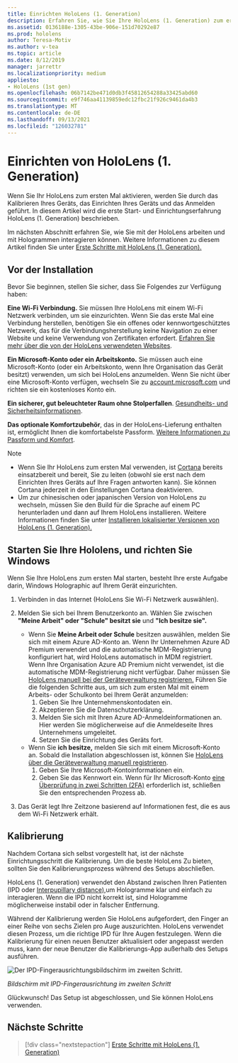 ```yaml
---
title: Einrichten HoloLens (1. Generation)
description: Erfahren Sie, wie Sie Ihre HoloLens (1. Generation) zum ersten Mal über Wi-Fi Netzwerk mit einem Microsoft-Konto (MSA) oder Azure Active Directory-Konto (AAD) einrichten.
ms.assetid: 0136188e-1305-43be-906e-151d70292e87
ms.prod: hololens
author: Teresa-Motiv
ms.author: v-tea
ms.topic: article
ms.date: 8/12/2019
manager: jarrettr
ms.localizationpriority: medium
appliesto:
- HoloLens (1st gen)
ms.openlocfilehash: 06b7142be471d0db3f45812654288a33425abd60
ms.sourcegitcommit: e9f746aa41139859edc12fbc21f926c9461da4b3
ms.translationtype: MT
ms.contentlocale: de-DE
ms.lasthandoff: 09/13/2021
ms.locfileid: "126032781"
---
```

# <a name="set-up-your-hololens-1st-gen"></a>Einrichten von HoloLens (1. Generation)

Wenn Sie Ihr HoloLens zum ersten Mal aktivieren, werden Sie durch das Kalibrieren Ihres Geräts, das Einrichten Ihres Geräts und das Anmelden geführt.  In diesem Artikel wird die erste Start- und Einrichtungserfahrung HoloLens (1. Generation) beschrieben.

Im nächsten Abschnitt erfahren Sie, wie Sie mit der HoloLens arbeiten und mit Hologrammen interagieren können. Weitere Informationen zu diesem Artikel finden Sie unter [Erste Schritte mit HoloLens (1. Generation).](hololens1-basic-usage.md)

## <a name="before-you-start"></a>Vor der Installation

Bevor Sie beginnen, stellen Sie sicher, dass Sie Folgendes zur Verfügung haben:

**Eine Wi-Fi Verbindung.** Sie müssen Ihre HoloLens mit einem Wi-Fi Netzwerk verbinden, um sie einzurichten. Wenn Sie das erste Mal eine Verbindung herstellen, benötigen Sie ein offenes oder kennwortgeschütztes Netzwerk, das für die Verbindungsherstellung keine Navigation zu einer Website und keine Verwendung von Zertifikaten erfordert. [Erfahren Sie mehr über die von der HoloLens verwendeten Websites](hololens-offline.md).

**Ein Microsoft-Konto oder ein Arbeitskonto.** Sie müssen auch eine Microsoft-Konto (oder ein Arbeitskonto, wenn Ihre Organisation das Gerät besitzt) verwenden, um sich bei HoloLens anzumelden. Wenn Sie nicht über eine Microsoft-Konto verfügen, wechseln Sie zu [account.microsoft.com](https://account.microsoft.com) und richten sie ein kostenloses Konto ein.

**Ein sicherer, gut beleuchteter Raum ohne Stolperfallen**. [Gesundheits- und Sicherheitsinformationen](https://go.microsoft.com/fwlink/p/?LinkId=746661).

**Das optionale Komfortzubehör**, das in der HoloLens-Lieferung enthalten ist, ermöglicht Ihnen die komfortabelste Passform. [Weitere Informationen zu Passform und Komfort](https://support.microsoft.com/help/12632/hololens-fit-your-hololens).

> [!NOTE]
>  
> - Wenn Sie Ihr HoloLens zum ersten Mal verwenden, ist [Cortana](hololens-cortana.md) bereits einsatzbereit und bereit, Sie zu leiten (obwohl sie erst nach dem Einrichten Ihres Geräts auf Ihre Fragen antworten kann). Sie können Cortana jederzeit in den Einstellungen Cortana deaktivieren.
> - Um zur chinesischen oder japanischen Version von HoloLens zu wechseln, müssen Sie den Build für die Sprache auf einem PC herunterladen und dann auf Ihrem HoloLens installieren. Weitere Informationen finden Sie unter [Installieren lokalisierter Versionen von HoloLens (1. Generation).](hololens1-install-localized.md)

## <a name="start-your-hololens-and-set-up-windows"></a>Starten Sie Ihre Hololens, und richten Sie Windows

Wenn Sie Ihre HoloLens zum ersten Mal starten, besteht Ihre erste Aufgabe darin, Windows Holographic auf Ihrem Gerät einzurichten.

1. Verbinden in das Internet (HoloLens Sie Wi-Fi Netzwerk auswählen).

1. Melden Sie sich bei Ihrem Benutzerkonto an. Wählen Sie zwischen **"Meine Arbeit" oder "Schule" besitzt sie** und **"Ich besitze sie".**
    - Wenn Sie **Meine Arbeit oder Schule** besitzen auswählen, melden Sie sich mit einem Azure AD-Konto an. Wenn Ihr Unternehmen Azure AD Premium verwendet und die automatische MDM-Registrierung konfiguriert hat, wird HoloLens automatisch in MDM registriert. Wenn Ihre Organisation Azure AD Premium nicht verwendet, ist die automatische MDM-Registrierung nicht verfügbar. Daher müssen Sie [HoloLens manuell bei der Geräteverwaltung registrieren.](hololens-enroll-mdm.md#different-ways-to-enroll) Führen Sie die folgenden Schritte aus, um sich zum ersten Mal mit einem Arbeits- oder Schulkonto bei Ihrem Gerät anzumelden:
        1. Geben Sie Ihre Unternehmenskontodaten ein.
        1. Akzeptieren Sie die Datenschutzerklärung.
        1. Melden Sie sich mit Ihren Azure AD-Anmeldeinformationen an. Hier werden Sie möglicherweise auf die Anmeldeseite Ihres Unternehmens umgeleitet.
        1. Setzen Sie die Einrichtung des Geräts fort.
    - Wenn Sie **ich besitze,** melden Sie sich mit einem Microsoft-Konto an. Sobald die Installation abgeschlossen ist, können Sie [HoloLens über die Geräteverwaltung manuell registrieren](hololens-enroll-mdm.md#different-ways-to-enroll).
        1. Geben Sie Ihre Microsoft-Kontoinformationen ein.
        1. Geben Sie das Kennwort ein. Wenn für Ihr Microsoft-Konto [eine Überprüfung in zwei Schritten (2FA)](https://blogs.technet.microsoft.com/microsoft_blog/2013/04/17/microsoft-account-gets-more-secure/) erforderlich ist, schließen Sie den entsprechenden Prozess ab.

1. Das Gerät legt Ihre Zeitzone basierend auf Informationen fest, die es aus dem Wi-Fi Netzwerk erhält.

## <a name="calibration"></a>Kalibrierung

Nachdem Cortana sich selbst vorgestellt hat, ist der nächste Einrichtungsschritt die Kalibrierung. Um die beste HoloLens Zu bieten, sollten Sie den Kalibrierungsprozess während des Setups abschließen.

HoloLens (1. Generation) verwendet den Abstand zwischen Ihren Patienten (IPD oder [Interpupillary distance),](https://en.wikipedia.org/wiki/Interpupillary_distance)um Hologramme klar und einfach zu interagieren. Wenn die IPD nicht korrekt ist, sind Hologramme möglicherweise instabil oder in falscher Entfernung.

Während der Kalibrierung werden Sie HoloLens aufgefordert, den Finger an einer Reihe von sechs Zielen pro Auge auszurichten. HoloLens verwendet diesen Prozess, um die richtige IPD für Ihre Augen festzulegen. Wenn die Kalibrierung für einen neuen Benutzer aktualisiert oder angepasst werden muss, kann der neue Benutzer die Kalibrierungs-App außerhalb des Setups ausführen.

![Der IPD-Fingerausrichtungsbildschirm im zweiten Schritt.](./images/ipd-finger-alignment-300px.jpg)

*Bildschirm mit IPD-Fingerausrichtung im zweiten Schritt*

Glückwunsch! Das Setup ist abgeschlossen, und Sie können HoloLens verwenden.

## <a name="next-steps"></a>Nächste Schritte

> [!div class="nextstepaction"]
> [Erste Schritte mit HoloLens (1. Generation)](hololens1-basic-usage.md)
